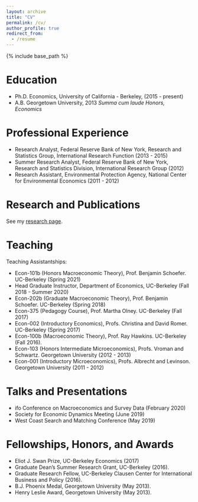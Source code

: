 ```yaml
---
layout: archive
title: "CV"
permalink: /cv/
author_profile: true
redirect_from:
  - /resume
---
```


{% include base_path %}

Education
======
* Ph.D. Economics, University of California - Berkeley, (2015 - present)
* A.B. Georgetown University, 2013
_Summa cum laude_
_Honors, Economics_

Professional Experience
======
* Research Analyst, Federal Reserve Bank of New York, Research and Statistics Group, International Research Function (2013 - 2015)
* Summer Research Analyst, Federal Reserve Bank of New York, Research and Statistics Division, International Research Group (2012)
* Research Assistant, Environmental Protection Agency, National Center for Environmental Economics (2011 - 2012)

Research and Publications
======
See my [research page](https://prestonmui.github.io/research/).
  
Teaching
======
Teaching Assistantships:
* Econ-101b (Honors Macroeconomic Theory), Prof. Benjamin Schoefer. UC-Berkeley (Spring 2021)
* Head Graduate Instructor, Department of Economics, UC-Berkeley (Fall 2018 - Summer 2020)
* Econ-202b (Graduate Macroeconomic Theory), Prof. Benjamin Schoefer. UC-Berkeley (Spring 2018)
* Econ-375 (Pedagogy Course), Prof. Martha Olney. UC-Berkeley (Fall 2017)
* Econ-002 (Introductory Economics), Profs. Christina and David Romer. UC-Berkeley (Spring 2017)
* Econ-100b (Macroeconomic Theory), Prof. Ray Hawkins. UC-Berkeley (Fall 2016).
* Econ-103 (Honors Intermediate Microeconomics), Profs. Vroman and Schwartz. Georgetown University (2012 - 2013)
* Econ-001 (Introductory Microeconomics), Profs. Albrecht and Levinson. Georgetown University (2011 - 2012)

Talks and Presentations
======
* ifo Conference on Macroeconomics and Survey Data (February 2020)
* Society for Economic Dynamics Meeting (June 2019)
* West Coast Search and Matching Conference (May 2019)

Fellowships, Honors, and Awards
======
* Eliot J. Swan Prize, UC-Berkeley Economics (2017)
* Graduate Dean’s Summer Research Grant, UC-Berkeley (2016).
* Graduate Research Fellow, UC-Berkeley Clausen Center for International Business and Policy (2016).
* B.J. Phoenix Medal, Georgetown University (May 2013).
* Henry Leslie Award, Georgetown University (May 2013).